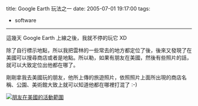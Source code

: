 title: Google Earth 玩法之一
date: 2005-07-01 19:17:00
tags: 
- software
---

這幾天 Google Earth 上線之後，我就不停的玩它 XD

除了自行標示地點，所以我把雲林的一些常去的地方都定位了後，後來又發現了在美國可以搜尋商店或者是地點。所以勒，如果有朋友在美國，然後有些照片的話，就可以大致定位出他都在哪了。

剛剛拿我去美國玩的朋友，他所上傳的旅遊照片，依照照片上面所出現的商店名稱、公園、美術館大致上就可以知道他都在哪裡打混了 :-)

[![朋友在美國的活動範圍](http://photos17.flickr.com/22953764_c12c41b380_m.jpg)](http://www.flickr.com/photos/yurenju/22953764/ "Photo Sharing")